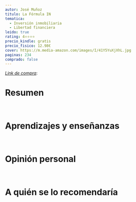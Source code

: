 ```yaml
---
autor: José Muñoz
titulo: La Fórmula IN
tematica:
  - Inversión inmobiliaria
  - Libertad financiera
leido: true
rating: 4⭐⭐⭐⭐
precio_kindle: gratis
precio_fisico: 12.98€
cover: https://m.media-amazon.com/images/I/41Y5YuXjXhL.jpg
paginas: 234
comprado: false
---
```


*[Link de compra](https://www.amazon.es/Fórmula-Definitivo-VIVIENDAS-FINANCIERA-INMOBILIARIA-ebook/dp/B08GQBGKBZ/ref=d_reads_cwrtbar_sccl_1_6/261-1278276-2561438?pd_rd_w=XxcGS&content-id=amzn1.sym.264c7189-42e6-4bf8-bc37-f434f77f9630&pf_rd_p=264c7189-42e6-4bf8-bc37-f434f77f9630&pf_rd_r=AT3MPNTVYTSZN07KJXB4&pd_rd_wg=eHGGo&pd_rd_r=336365df-73a1-4df7-a306-c1cf95d6630b&pd_rd_i=B08GQBGKBZ&psc=1)*: 

# Resumen


<br>

# Aprendizajes y enseñanzas


<br>


# Opinión personal


<br>

# A quién se lo recomendaría

